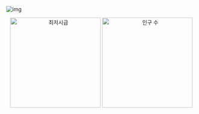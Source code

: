 ![img](https://github.com/user-attachments/assets/6bdf5487-b79b-4303-8424-0a0c30674f88)
<!--<p align="center"> </p> -->
<p align="center">
  <img src="https://github.com/user-attachments/assets/f3767c56-043a-4f92-ba15-953210e57478" height="240" alt="최저시급" />
  <img src="https://github.com/skwnddp/skwnddp/assets/119595705/e5175c1d-6e32-4484-a942-d03c12f6ef7c" height="240" alt="인구 수"/>
</p>
